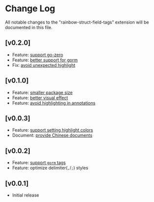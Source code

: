 # Change Log

All notable changes to the "rainbow-struct-field-tags" extension will be documented in this file.

## [v0.2.0]

- Feature: [support go-zero](https://github.com/se-dev-pion/rainbow-struct-field-tags/issues/18)
- Feature: [better support for gorm](https://github.com/se-dev-pion/rainbow-struct-field-tags/issues/17)
- Fix: [avoid unexpected highlight](https://github.com/se-dev-pion/rainbow-struct-field-tags/issues/19)

## [v0.1.0]

- Feature: [smaller package size](https://github.com/se-dev-pion/rainbow-struct-field-tags/issues/11)
- Feature: [better visual effect](https://github.com/se-dev-pion/rainbow-struct-field-tags/issues/14)
- Feature: [avoid highlighting in annotations](https://github.com/se-dev-pion/rainbow-struct-field-tags/issues/12)

## [v0.0.3]

- Feature: [support setting highlight colors](https://github.com/se-dev-pion/rainbow-struct-field-tags/issues/4)
- Document: [provide Chinese documents](https://github.com/se-dev-pion/rainbow-struct-field-tags/issues/5)

## [v0.0.2]

- Feature: [support `gorm` tags](https://github.com/se-dev-pion/rainbow-struct-field-tags/issues/1)
- Feature: optimize delimiter(`,`/`;`) styles

## [v0.0.1]

- Initial release
